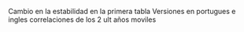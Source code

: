 Cambio en la estabilidad en la primera tabla
Versiones en portugues e ingles
correlaciones de los 2 ult años moviles